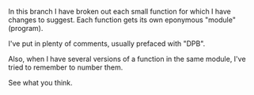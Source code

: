 In this branch I have broken out each small function for which I have changes to suggest. Each function gets its own eponymous "module" (program).

I've put in plenty of comments, usually prefaced with "DPB". 

Also, when I have several versions of a function in the same module, I've tried to remember to number them.

See what you think.
